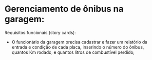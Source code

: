 # Gerenciamento de ônibus na garagem:
 Requisitos funcionais (story cards):
 -	O funcionário da garagem precisa cadastrar e fazer um relatório da entrada e condição de cada placa, inserindo o número do ônibus, quantos Km rodado, e quantos litros de combustível perdido; 
